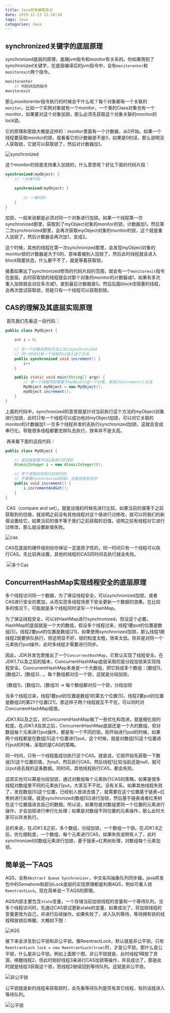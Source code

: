 ```yaml
---
title: Java并发编程杂记
date: 2019-12-23 21:18:34
tags: Java
categories: Java
---
```


## synchronized关键字的底层原理

​		synchronized底层的原理，是跟jvm指令和monitor有关系的。你如果用到了synchronized关键字，在底层编译后的jvm指令中，会有`monitorenter`和`monitorexit`两个指令。

```haskell
monitorenter
	// 代码对应的指令
monitorexit
```

​		那么monitorenter指令执行的时候会干什么呢？每个对象都有一个关联的`monitor`。比如一个实例对象就有一个monitor，一个类的Class对象也有一个monitor，如果要对这个对象加锁，那么必须先获取这个对象关联的monitor的lock锁。

​		它的原理和思路大概是这样的：monitor里面有一个计数器，从0开始。如果一个线程要获取monitor的锁，就看看它的计数器是不是0，如果是0的话，那么说明没人获取锁，它就可以获取锁了，然后对计数器加1。

![synchronized](Java并发编程杂记/synchronized.png)

​		这个monitor的锁是支持重入加锁的，什么意思呢？好比下面的代码片段：

```java
synchronized(myObject) {
	// 一大堆代码
	
	synchronized(myObject) {
	
		// 一堆代码
	}
}
```

​		加锁，一般来说都是必须对同一个对象进行加锁。如果一个线程第一次synchronized那里，获取到了myObject对象的monitor的锁，计数器加1，然后第二次synchronized那里，会再次获取myObject对象的monitor的锁，这个就是重入加锁了，然后计数器会再次加1，变成2。

​		这个时候，其他的线程在第一次synchronized那里，会发现myObject对象的monitor锁的计数器是大于0的，意味着被别人加锁了，然后此时线程就会进入block阻塞状态，什么都干不了，就是等着获取锁。

​		接着如果出了synchronized修饰的代码片段的范围，就会有一个`monitorexit`指令在底层。此时获取锁的线程就会对那个对象的monitor的计数器减1，如果有多次重入加锁就会对应多次减1，直到最后计数器是0。然后后面block住阻塞的线程，会再次尝试获取锁，但是只有一个线程可以获取到锁。

## CAS的理解及其底层实现原理

​		首先我们先看这一段代码：

```java
public class MyObject {
    
    int i = 0;
    
    // 在一个对象实例的方法上加上synchronized
    // 同一时间只有一个线程可以进入这个方法
    public synchronized void increment() {
        i++
    }

    public static void main(String[] args) {
        // 第一个线程同时都基于myObject这一个对象，来执行increment()方法
        MyObject myObject = new MyObject();
        myObject.increment();
    }
}
```

​		上面的代码中，synchronized的意思就是针对当前执行这个方法的myObject对象进行加锁，此时只有一个线程可以成功地对myObject加锁，可以对它关联的monitor的计数器加1.一旦多个线程并发的去执行synchronized加锁，这就会变成串行化，导致很多线程都要去排队去执行，效率并不是太高。

​		再来看下面的这段代码：

```java
public class MyObject {

    // 底层就是基于CAS来进行实现的
    AtomicInteger i = new AtomicInteger(0);

    // 多个线程此时执行这段代码
    // 不需要synchronized加锁，也是线程安全的
    public void increment() {
        i.incrementAndGet();
    }
}
```

​		CAS（compare and set）。就是设值的时候先进行比较，如果当前的值等于之前获取到的旧值，就说明之前没有其他线程对这个值进行过修改，就可以将我们的新值设置给它。如果当前的值不等于我们之前获取的旧值，说明之前有线程对它进行过修改，那么就设置新值失败。

![cas](Java并发编程杂记/cas.png)

​		CAS在底层的硬件级别给你保证一定是原子性的，同一时间只有一个线程可以执行CAS。先比较再设置，其他的线程的CAS同时间去执行就会失败。

​		![多个Cas](Java并发编程杂记/多个Cas.png)

## ConcurrentHashMap实现线程安全的底层原理

​		多个线程访问同一个数据，为了保证线程安全，可以synchronized加锁，或者CAS进行安全的累加，从而实现多线程场景下安全更新一个数据的效果。在比较多的情况下，可能就是多个线程同时读写一个HashMap。

​		为了保证线程安全，可以对HashMap进行synchronized，但没这个必要。HashMap的底层就是一个大的数组，假设多个线程过来，线程1要put的位置是数组[5]，线程2要put的位置是数组[21]，如果使用synchronized加锁，那么线程1跟线程2就要排队执行，但这明显不好，锁的粒度太粗，效率太低。除非是对同一个元素执行put操作，此时多线程才需要进行同步。

​		因此，JDK并发包里推出了一个`ConcurrentHashMap`，它默认实现了线程安全。在JDK1.7以及之前的版本，ConcurrentHashMap底层采取的是分段加锁来实现线程安全。ConcurrentHashMap本身是一个大数组，把它拆成多个数组：[数组1]，[数组2]，[数组3]...，每个数组都对应一个锁，这就是分段加锁。

​		[数组1]，[数组2]，[数组3] -> 每个数组都对应一个锁，分段加锁

​		当多个线程过来，线程1要put的位置是数组1的第五个位置[5]，线程2要put的位置是数组2的第21个位置[21]，那这样子两个线程就互不干扰，可以同时对ConcurrentHashMap赋值。

​		JDK1.8以及之后，对ConcurrentHashMap做了一些优化和改进，就是细化锁的粒度。在JDK1.8及其之后，ConcurrentHashMap底层还是一个大的数组，但对数组每个元素进行put操作，都是有一个不同的锁。刚开始进行put的时候，如果两个线程都是在数组[5]这个位置进行put。这个时候，就是对数组[5]这个位置进行put的时候，采取的是CAS的策略。

​		同一时间，只有一个线程能成功执行这个CAS。就是说，它刚开始先获取一下数组[5]这个位置的值，为null，然后执行CAS，然后线程1比较当前还是null，就可以put进去我的这条数据。同时间，其他线程执行CAS，都会失败。

​		这其实也可以算是分段加锁，通过对数组每个元素执行CAS的策略。如果是很多线程对数组里不同的元素执行put，大家互不干扰，没有关系。如果其他线程失败了，发现数组[5]这个位置，已经别人放进去值了，就需要在这个位置基于链表+红黑树进行处理。就是synchronized(数组[5])进行加锁，然后基于链表或者红黑树在这个位置插进去自己的数据。所以说，如果你是对数组里同一个位置的元素进行操作，才会加锁进行串行化处理；如果是对数组不同位置的元素操作，那么此时大家可以并发执行。

​		总的来说，在JDK1.8之前，多个数组，分段加锁，一个数组一个锁。在JDK1.8之后，优化细粒度，一个数组，每个元素进行CAS，如果失败说明有人了，此时synchronized对数组元素进行加锁，基于链表+红黑树处理，对数组每个元素加锁。

## 简单说一下AQS

​		AQS，全称`Abstract Queue Synchronizer`，中文名叫抽象队列同步器。java并发包中的Semahore和部分Lock底层的实现原理都是利用AQS，例如可重入锁`ReentrantLock`。现在简单说一下AQS的原理。

​		AQS内部主要包含`state`变量，一个存储当前加锁线程的变量和一个等待队列。当多个线程访问时，先通过CAS尝试更新state的变量，如果成功了，将加锁线程的变量更改为自己，并进行后续操作。如果失败了，进入队列等待，等待拥有锁的线程释放锁后唤醒。大概如下图：

![AQS](Java并发编程杂记/AQS.png)

​		接下来会涉及到公平锁和非公平锁。像ReentractLock，默认就是非公平锁。只有`ReentrantLock lock = new ReentrantLock(true)`时，才是公平锁。那什么是公平锁，什么是非公平锁。例如上面那个图，非公平锁就是，此时线程1释放了资源，唤醒线程2，但此时刚好线程3来进行CAS加锁等操作，并且成功了，那是此时就是线程3获取这个锁，而线程2继续回到等待队列。这就是非公平锁。

![非公平锁](Java并发编程杂记/非公平锁.png)

​		公平锁就是新的线程来获取锁时，会先看等待队列是否有其它线程，有的话就进入等待队列。

![公平锁](Java并发编程杂记/公平锁.png)

























